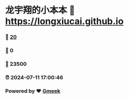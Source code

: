 # 龙宇翔的小本本 :link: https://longxiucai.github.io 
### :page_facing_up: [20](https://longxiucai.github.io/tag.html) 
### :speech_balloon: 0 
### :hibiscus: 23500 
### :alarm_clock: 2024-07-11 17:00:46 
### Powered by :heart: [Gmeek](https://github.com/Meekdai/Gmeek)
